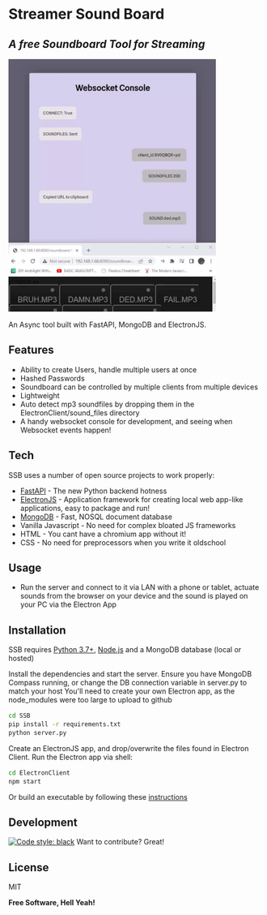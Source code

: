 # Streamer Sound Board
## _A free Soundboard Tool for Streaming_

![Alt text](websocket.gif)

An Async tool built with FastAPI, MongoDB and ElectronJS.

## Features

- Ability to create Users, handle multiple users at once
- Hashed Passwords
- Soundboard can be controlled by multiple clients from multiple devices
- Lightweight
- Auto detect mp3 soundfiles by dropping them in the ElectronClient/sound_files directory
- A handy websocket console for development, and seeing when Websocket events happen!


## Tech

SSB uses a number of open source projects to work properly:

- [FastAPI](https://fastapi.tiangolo.com/) - The new Python backend hotness
- [ElectronJS](https://www.electronjs.org/) - Application framework for creating local web app-like applications, easy to package and run!
- [MongoDB](https://www.mongodb.com/) - Fast, NOSQL document database
- Vanilla Javascript - No need for complex bloated JS frameworks
- HTML - You cant have a chromium app without it!
- CSS - No need for preprocessors when you write it oldschool

## Usage
- Run the server and connect to it via LAN with a phone or tablet, actuate sounds from the browser on your device and the sound is played on your PC via the Electron App



## Installation

SSB requires [Python 3.7+](https://www.python.org/), [Node.js](https://nodejs.org/en/download/) and a MongoDB database (local or hosted)

Install the dependencies and start the server. Ensure you have MongoDB Compass running, or change the DB connection variable in server.py to match your host
You'll need to create your own Electron app, as the node_modules were too large to upload to github

```sh
cd SSB
pip install -r requirements.txt
python server.py
```
Create an ElectronJS app, and drop/overwrite the files found in Electron Client.
Run the Electron app via shell:
```sh
cd ElectronClient
npm start
```
Or build an executable by following these [instructions](https://www.electronjs.org/docs/latest/development/build-instructions-gn)


## Development
[![Code style: black](https://img.shields.io/badge/code%20style-black-000000.svg)](https://github.com/psf/black)
Want to contribute? Great!


## License

MIT

**Free Software, Hell Yeah!**

[//]: # (These are reference links used in the body of this note and get stripped out when the markdown processor does its job. There is no need to format nicely because it shouldn't be seen. Thanks SO - http://stackoverflow.com/questions/4823468/store-comments-in-markdown-syntax)




